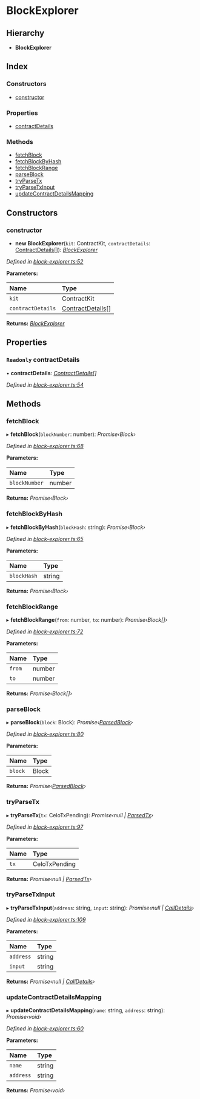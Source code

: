 # BlockExplorer

## Hierarchy

* **BlockExplorer**

## Index

### Constructors

* [constructor](_block_explorer_.blockexplorer.md#constructor)

### Properties

* [contractDetails](_block_explorer_.blockexplorer.md#readonly-contractdetails)

### Methods

* [fetchBlock](_block_explorer_.blockexplorer.md#fetchblock)
* [fetchBlockByHash](_block_explorer_.blockexplorer.md#fetchblockbyhash)
* [fetchBlockRange](_block_explorer_.blockexplorer.md#fetchblockrange)
* [parseBlock](_block_explorer_.blockexplorer.md#parseblock)
* [tryParseTx](_block_explorer_.blockexplorer.md#tryparsetx)
* [tryParseTxInput](_block_explorer_.blockexplorer.md#tryparsetxinput)
* [updateContractDetailsMapping](_block_explorer_.blockexplorer.md#updatecontractdetailsmapping)

## Constructors

### constructor

+ **new BlockExplorer**\(`kit`: ContractKit, `contractDetails`: [ContractDetails](../interfaces/_base_.contractdetails.md)\[\]\): [_BlockExplorer_](_block_explorer_.blockexplorer.md)

_Defined in_ [_block-explorer.ts:52_](https://github.com/celo-org/celo-monorepo/blob/master/packages/sdk/explorer/src/block-explorer.ts#L52)

**Parameters:**

| Name | Type |
| :--- | :--- |
| `kit` | ContractKit |
| `contractDetails` | [ContractDetails](../interfaces/_base_.contractdetails.md)\[\] |

**Returns:** [_BlockExplorer_](_block_explorer_.blockexplorer.md)

## Properties

### `Readonly` contractDetails

• **contractDetails**: [_ContractDetails_](../interfaces/_base_.contractdetails.md)_\[\]_

_Defined in_ [_block-explorer.ts:54_](https://github.com/celo-org/celo-monorepo/blob/master/packages/sdk/explorer/src/block-explorer.ts#L54)

## Methods

### fetchBlock

▸ **fetchBlock**\(`blockNumber`: number\): _Promise‹Block›_

_Defined in_ [_block-explorer.ts:68_](https://github.com/celo-org/celo-monorepo/blob/master/packages/sdk/explorer/src/block-explorer.ts#L68)

**Parameters:**

| Name | Type |
| :--- | :--- |
| `blockNumber` | number |

**Returns:** _Promise‹Block›_

### fetchBlockByHash

▸ **fetchBlockByHash**\(`blockHash`: string\): _Promise‹Block›_

_Defined in_ [_block-explorer.ts:65_](https://github.com/celo-org/celo-monorepo/blob/master/packages/sdk/explorer/src/block-explorer.ts#L65)

**Parameters:**

| Name | Type |
| :--- | :--- |
| `blockHash` | string |

**Returns:** _Promise‹Block›_

### fetchBlockRange

▸ **fetchBlockRange**\(`from`: number, `to`: number\): _Promise‹Block\[\]›_

_Defined in_ [_block-explorer.ts:72_](https://github.com/celo-org/celo-monorepo/blob/master/packages/sdk/explorer/src/block-explorer.ts#L72)

**Parameters:**

| Name | Type |
| :--- | :--- |
| `from` | number |
| `to` | number |

**Returns:** _Promise‹Block\[\]›_

### parseBlock

▸ **parseBlock**\(`block`: Block\): _Promise‹_[_ParsedBlock_](../interfaces/_block_explorer_.parsedblock.md)_›_

_Defined in_ [_block-explorer.ts:80_](https://github.com/celo-org/celo-monorepo/blob/master/packages/sdk/explorer/src/block-explorer.ts#L80)

**Parameters:**

| Name | Type |
| :--- | :--- |
| `block` | Block |

**Returns:** _Promise‹_[_ParsedBlock_](../interfaces/_block_explorer_.parsedblock.md)_›_

### tryParseTx

▸ **tryParseTx**\(`tx`: CeloTxPending\): _Promise‹null \|_ [_ParsedTx_](../interfaces/_block_explorer_.parsedtx.md)_›_

_Defined in_ [_block-explorer.ts:97_](https://github.com/celo-org/celo-monorepo/blob/master/packages/sdk/explorer/src/block-explorer.ts#L97)

**Parameters:**

| Name | Type |
| :--- | :--- |
| `tx` | CeloTxPending |

**Returns:** _Promise‹null \|_ [_ParsedTx_](../interfaces/_block_explorer_.parsedtx.md)_›_

### tryParseTxInput

▸ **tryParseTxInput**\(`address`: string, `input`: string\): _Promise‹null \|_ [_CallDetails_](../interfaces/_block_explorer_.calldetails.md)_›_

_Defined in_ [_block-explorer.ts:109_](https://github.com/celo-org/celo-monorepo/blob/master/packages/sdk/explorer/src/block-explorer.ts#L109)

**Parameters:**

| Name | Type |
| :--- | :--- |
| `address` | string |
| `input` | string |

**Returns:** _Promise‹null \|_ [_CallDetails_](../interfaces/_block_explorer_.calldetails.md)_›_

### updateContractDetailsMapping

▸ **updateContractDetailsMapping**\(`name`: string, `address`: string\): _Promise‹void›_

_Defined in_ [_block-explorer.ts:60_](https://github.com/celo-org/celo-monorepo/blob/master/packages/sdk/explorer/src/block-explorer.ts#L60)

**Parameters:**

| Name | Type |
| :--- | :--- |
| `name` | string |
| `address` | string |

**Returns:** _Promise‹void›_


